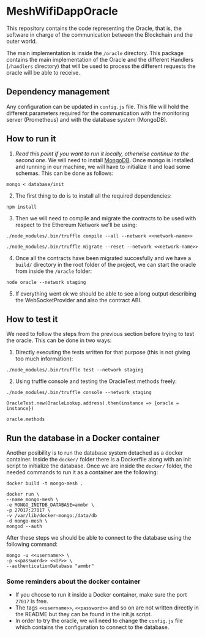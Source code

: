 # MeshWifiDappOracle

This repository contains the code representing the Oracle, that is, the software in charge of the communication between the Blockchain and the outer world.

The main implementation is inside the `/oracle` directory. This package contains the main implementation of the Oracle and the different Handlers (`/handlers` directory) that will be used to process the different requests the oracle will be able to receive.

## Dependency management

Any configuration can be updated in `config.js` file. This file will hold the different parameters required for the communication with the monitoring server (Prometheus) and with the database system (MongoDB).

## How to run it

1. _Read this point if you want to run it locally, otherwise continue to the second one_. We will need to install [MongoDB](https://docs.mongodb.com/manual/installation/). Once mongo is installed and running in our machine, we will have to initialize it and load some schemas. This can be done as follows:

```
mongo < database/init
```

2. The first thing to do is to install all the required dependencies:

```
npm install
```

3. Then we will need to compile and migrate the contracts to be used with respect to the Ethereum Network we'll be using:

```
./node_modules/.bin/truffle compile --all --network <<network-name>>

./node_modules/.bin/truffle migrate --reset --network <<network-name>>
```

4. Once all the contracts have been migrated succesfully and we have a `build/` directory in the root folder of the project, we can start the oracle from inside the `/oracle` folder:

```
node oracle --network staging
```

5. If everything went ok we should be able to see a long output describing the WebSocketProvider and also the contract ABI.

## How to test it

We need to follow the steps from the previous section before trying to test the oracle. This can be done in two ways:

1. Directly executing the tests written for that purpose (this is not giving too much information):

```
./node_modules/.bin/truffle test --network staging
```

2. Using truffle console and testing the OracleTest methods freely:

```
./node_modules/.bin/truffle console --network staging

OracleTest.new(OracleLookup.address).then(instance => {oracle = instance})

oracle.methods
```

## Run the database in a Docker container
Another posibility is to run the database system detached as a docker container. Inside the `docker/` folder there is a Dockerfile along with an init script to initialize the database. Once we are inside the `docker/` folder, the needed commands to run it as a container are the following:

```
docker build -t mongo-mesh .
```

```
docker run \
--name mongo-mesh \
-e MONGO_INITDB_DATABASE=ammbr \
-p 27017:27017 \
-v /var/lib/docker-mongo:/data/db
-d mongo-mesh \ 
mongod --auth
```

After these steps we should be able to connect to the database using the following command:

```
mongo -u <<username>> \
-p <<password>> <<IP>> \
--authenticationDatabase "ammbr"
```

### Some reminders about the docker container
- If you choose to run it inside a Docker container, make sure the port `27017` is free.
- The tags `<<username>>`, `<<password>>` and so on are not written directly in the README but they can be found in the init.js script.
- In order to try the oracle, we will need to change the `config.js` file which contains the configuration to connect to the database.